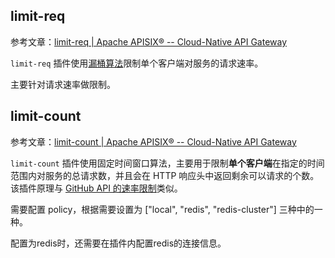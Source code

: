 ## limit-req

参考文章：[limit-req | Apache APISIX® -- Cloud-Native API Gateway](https://apisix.apache.org/zh/docs/apisix/plugins/limit-req/)

`limit-req` 插件使用[漏桶算法](https://baike.baidu.com/item/漏桶算法/8455361)限制单个客户端对服务的请求速率。

主要针对请求速率做限制。

## limit-count

参考文章：[limit-count | Apache APISIX® -- Cloud-Native API Gateway](https://apisix.apache.org/zh/docs/apisix/plugins/limit-count/)

`limit-count` 插件使用固定时间窗口算法，主要用于限制**单个客户端**在指定的时间范围内对服务的总请求数，并且会在 HTTP 响应头中返回剩余可以请求的个数。该插件原理与 [GitHub API 的速率限制](https://docs.github.com/en/rest/reference/rate-limit)类似。

需要配置 policy，根据需要设置为 ["local", "redis", "redis-cluster"] 三种中的一种。

配置为redis时，还需要在插件内配置redis的连接信息。







